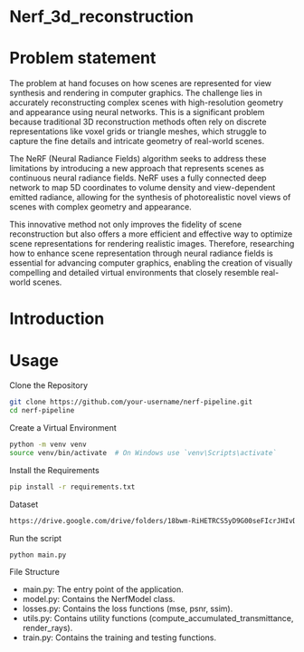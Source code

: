 # Nerf_3d_reconstruction

# **Problem statement**

The problem at hand focuses on how scenes are represented for view synthesis and rendering in computer graphics. The challenge lies in accurately reconstructing complex scenes with high-resolution geometry and appearance using neural networks. This is a significant problem because traditional 3D reconstruction methods often rely on discrete representations like voxel grids or triangle meshes, which struggle to capture the fine details and intricate geometry of real-world scenes.

The NeRF (Neural Radiance Fields) algorithm seeks to address these limitations by introducing a new approach that represents scenes as continuous neural radiance fields. NeRF uses a fully connected deep network to map 5D coordinates to volume density and view-dependent emitted radiance, allowing for the synthesis of photorealistic novel views of scenes with complex geometry and appearance.

This innovative method not only improves the fidelity of scene reconstruction but also offers a more efficient and effective way to optimize scene representations for rendering realistic images. Therefore, researching how to enhance scene representation through neural radiance fields is essential for advancing computer graphics, enabling the creation of visually compelling and detailed virtual environments that closely resemble real-world scenes.

# **Introduction**


# **Usage**

Clone the Repository

```bash
git clone https://github.com/your-username/nerf-pipeline.git
cd nerf-pipeline
```
Create a Virtual Environment

```bash
python -m venv venv
source venv/bin/activate  # On Windows use `venv\Scripts\activate`
```
Install the Requirements

```bash
pip install -r requirements.txt
```

Dataset 
```bash
https://drive.google.com/drive/folders/18bwm-RiHETRCS5yD9G00seFIcrJHIvD-
```

Run the script
```bash
python main.py

```
File Structure


- main.py: The entry point of the application.
- model.py: Contains the NerfModel class.
- losses.py: Contains the loss functions (mse, psnr, ssim).
- utils.py: Contains utility functions (compute_accumulated_transmittance, render_rays).
- train.py: Contains the training and testing functions.

